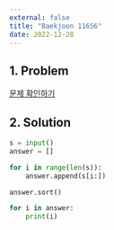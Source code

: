 ```yaml
---
external: false
title: "Baekjoon 11656"
date: 2022-12-28
---
```


## 1. Problem

[문제 확인하기](https://www.acmicpc.net/problem/11656)

## 2. Solution

```python
s = input()
answer = []

for i in range(len(s)):
    answer.append(s[i:])

answer.sort()

for i in answer:
    print(i)
```
